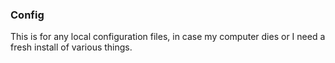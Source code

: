 ### Config
This is for any local configuration files, in case my computer dies or I need a fresh install of various things.
